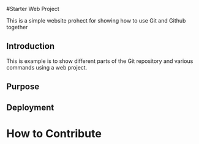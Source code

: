 #Starter Web Project

This is a simple website prohect for
showing how to use Git and Github together

## Introduction

This is example is to show different parts of the 
Git repository and various commands
using a web project.


## Purpose

## Deployment

# How to Contribute
